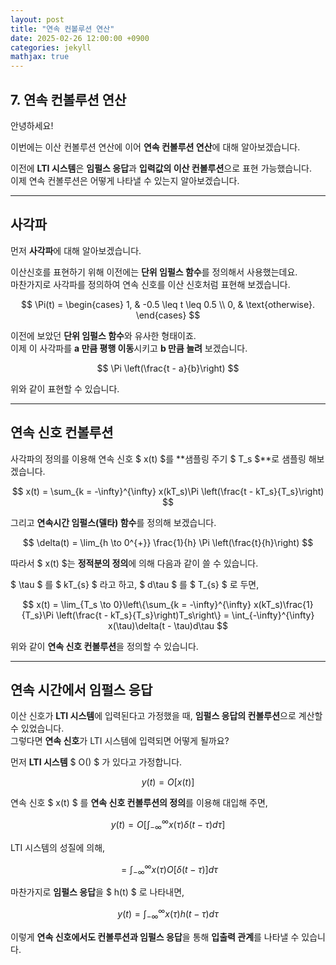 ```yaml
---
layout: post
title: "연속 컨볼루션 연산"
date: 2025-02-26 12:00:00 +0900
categories: jekyll
mathjax: true
---
```


## **7. 연속 컨볼루션 연산**

안녕하세요!

이번에는 이산 컨볼루션 연산에 이어 **연속 컨볼루션 연산**에 대해 알아보겠습니다.

이전에 **LTI 시스템**은 **임펄스 응답**과 **입력값의 이산 컨볼루션**으로 표현 가능했습니다.  
이제 연속 컨볼루션은 어떻게 나타낼 수 있는지 알아보겠습니다.

---

## **사각파**

먼저 **사각파**에 대해 알아보겠습니다.  

이산신호를 표현하기 위해 이전에는 **단위 임펄스 함수**를 정의해서 사용했는데요.  
마찬가지로 사각파를 정의하여 연속 신호를 이산 신호처럼 표현해 보겠습니다.

$$
\Pi(t) =
\begin{cases} 
1, & -0.5 \leq t \leq 0.5 \\
0, & \text{otherwise}.
\end{cases}
$$

이전에 보았던 **단위 임펄스 함수**와 유사한 형태이죠.  
이제 이 사각파를 **a 만큼 평행 이동**시키고 **b 만큼 늘려** 보겠습니다.

$$
\Pi \left(\frac{t - a}{b}\right)
$$

위와 같이 표현할 수 있습니다.

---

## **연속 신호 컨볼루션**

사각파의 정의를 이용해 연속 신호 $ x(t) $를 **샘플링 주기 $ T_s $**로 샘플링 해보겠습니다.

$$
x(t) = \sum_{k = -\infty}^{\infty} x(kT_s)\Pi \left(\frac{t - kT_s}{T_s}\right)
$$

그리고 **연속시간 임펄스(델타) 함수**를 정의해 보겠습니다.

$$
\delta(t) = \lim_{h \to 0^{+}} \frac{1}{h} \Pi \left(\frac{t}{h}\right)
$$

따라서 $ x(t) $는 **정적분의 정의**에 의해 다음과 같이 쓸 수 있습니다.

$ \tau $ 를 $ kT_{s} $ 라고 하고, $ d\tau $ 를 $ T_{s} $ 로 두면,

$$
x(t) = \lim_{T_s \to 0}\left\{\sum_{k = -\infty}^{\infty} x(kT_s)\frac{1}{T_s}\Pi \left(\frac{t - kT_s}{T_s}\right)T_s\right\} = \int_{-\infty}^{\infty} x(\tau)\delta(t - \tau)d\tau
$$

위와 같이 **연속 신호 컨볼루션**을 정의할 수 있습니다.

---

## **연속 시간에서 임펄스 응답**

이산 신호가 **LTI 시스템**에 입력된다고 가정했을 때, **임펄스 응답의 컨볼루션**으로 계산할 수 있었습니다.  
그렇다면 **연속 신호**가 LTI 시스템에 입력되면 어떻게 될까요?

먼저 **LTI 시스템** $ O() $ 가 있다고 가정합니다.

$$
y(t) = O\left[x(t)\right]
$$

연속 신호 $ x(t) $ 를 **연속 신호 컨볼루션의 정의**를 이용해 대입해 주면,

$$
y(t) = O\left[\int_{-\infty}^{\infty} x(\tau)\delta(t - \tau)d\tau \right]
$$

LTI 시스템의 성질에 의해,

$$
= \int_{-\infty}^{\infty} x(\tau)O\left[\delta(t - \tau)\right]d\tau
$$

마찬가지로 **임펄스 응답**을 $ h(t) $ 로 나타내면,

$$
y(t) = \int_{-\infty}^{\infty} x(\tau)h(t - \tau)d\tau
$$

이렇게 **연속 신호에서도 컨볼루션과 임펄스 응답**을 통해 **입출력 관계**를 나타낼 수 있습니다.
